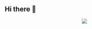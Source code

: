 ## Hi there 👋
<div align= "center">
    <img src="https://capsule-render.vercel.app/api?type=shark&color=#b897ff&height=120&text=&animation=&fontColor=418708&fontSize=60" />
    </div>
    
<!--
**gnawh0309/gnawh0309** is a ✨ _special_ ✨ repository because its `README.md` (this file) appears on your GitHub profile.

Here are some ideas to get you started:

- 🔭 I’m currently working on ...
- 🌱 I’m currently learning ...
- 👯 I’m looking to collaborate on ...
- 🤔 I’m looking for help with ...
- 💬 Ask me about ...
- 📫 How to reach me: ...
- 😄 Pronouns: ...
- ⚡ Fun fact: ...
-->
